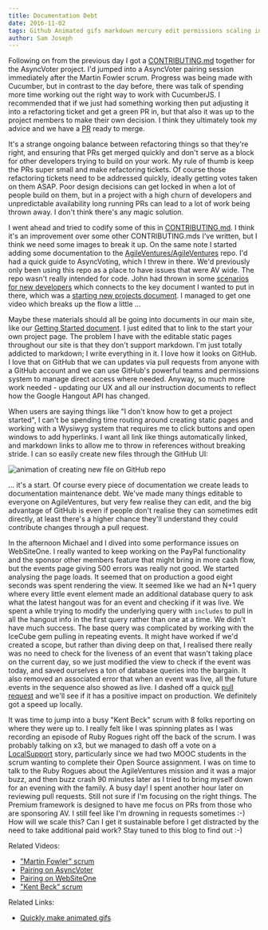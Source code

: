```yaml
---
title: Documentation Debt
date: 2016-11-02
tags: Github Animated gifs markdown mercury edit permissions scaling includes activerecord n+1
author: Sam Joseph
---
```


Following on from the previous day I got a [CONTRIBUTING.md](https://github.com/AgileVentures/AsyncVoter/blob/master/CONTRIBUTING.md) together for the AsyncVoter project.  I'd jumped into a AsyncVoter pairing session immediately after the Martin Fowler scrum.  Progress was being made with Cucumber, but in contrast to the day before, there was talk of spending more time working out the right way to work with CucumberJS.  I recommended that if we just had something working then put adjusting it into a refactoring ticket and get a green PR in, but that also it was up to the project members to make their own decision.  I think they ultimately took my advice and we have a [PR](https://github.com/AgileVentures/AsyncVoter/pull/40) ready to merge.

It's a strange ongoing balance between refactoring things so that they're right, and ensuring that PRs get merged quickly and don't serve as a block for other developers trying to build on your work.  My rule of thumb is keep the PRs super small and make refactoring tickets.  Of course those refactoring tickets need to be addressed quickly, ideally getting votes taken on them ASAP.  Poor design decisions can get locked in when a lot of people build on them, but in a project with a high churn of developers and unpredictable availability long running PRs can lead to a lot of work being thrown away.  I don't think there's any magic solution.

I went ahead and tried to codify some of this in [CONTRIBUTING.md](https://github.com/AgileVentures/AsyncVoter/blob/master/CONTRIBUTING.md).  I think it's an improvement over some other CONTRIBUTING.mds I've written, but I think we need some images to break it up.  On the same note I started adding some documentation to the [AgileVentures/AgileVentures](https://github.com/AgileVentures/AgileVentures) repo.  I'd had a quick guide to AsyncVoting, which I threw in there.  We'd previously only been using this repo as a place to have issues that were AV wide.  The repo wasn't really intended for code.  John had thrown in some [scenarios for new developers](https://github.com/AgileVentures/AgileVentures/blob/master/features/new_developer.feature) which connects to the key document I wanted to put in there, which was a [starting new projects document](https://github.com/AgileVentures/AgileVentures/blob/master/STARTING_A_NEW_PROJECT.md).  I managed to get one video which breaks up the flow a little ...

Maybe these materials should all be going into documents in our main site, like our [Getting Started document](http://www.agileventures.org/getting-started).  I just edited that to link to the start your own project page.  The problem I have with the editable static pages throughout our site is that they don't support markdown.  I'm just totally addicted to markdown; I write everything in it.  I love how it looks on GitHub.  I love that on GitHub that we can updates via pull requests from anyone with a GitHub account and we can use GitHub's powerful teams and permissions system to manage direct access where needed.  Anyway, so much more work needed - updating our UX and all our instruction documents to reflect how the Google Hangout API has changed.

When users are saying things like "I don't know how to get a project started", I can't be spending time routing around creating static pages and working with a Wysiwyg system that requires me to click buttons and open windows to add hyperlinks.  I want all link like things automatically linked, and markdown links to allow me to throw in references without breaking stride.  I can so easily create new files through the GitHub UI:

![animation of creating new file on GitHub repo](https://www.dropbox.com/s/uvyg4by7vmm2wtt/Screencast-2016.11.02-09.17.gif?dl=1)

... it's a start.  Of course every piece of documentation we create leads to documentation maintenance debt.  We've made many things editable to everyone on AgileVentures, but very few realise they can edit, and the big advantage of GitHub is even if people don't realise they can sometimes edit directly, at least there's a higher chance they'll understand they could contribute changes through a pull request.

In the afternoon Michael and I dived into some performance issues on WebSiteOne.  I really wanted to keep working on the PayPal functionality and the sponsor other members feature that might bring in more cash flow, but the events page giving 500 errors was really not good.  We started analysing the page loads.  It seemed that on production a good eight seconds was spent rendering the view.  It seemed like we had an N+1 query where every little event element made an additional database query to ask what the latest hangout was for an event and checking if it was live.  We spent a while trying to modify the underlying query with `includes` to pull in all the hangout info in the first query rather than one at a time.  We didn't have much success.  The base query was complicated by working with the IceCube gem pulling in repeating events.  It might have worked if we'd created a scope, but rather than diving deep on that, I realised there really was no need to check for the liveness of an event that wasn't taking place on the current day, so we just modified the view to check if the event was today, and saved ourselves a ton of database queries into the bargain.  It also removed an associated error that when an event was live, all the future events in the sequence also showed as live.  I dashed off a quick [pull request](https://github.com/AgileVentures/WebsiteOne/pull/1378) and we'll see if it has a positive impact on production.  We definitely got a speed up locally.

It was time to jump into a busy "Kent Beck" scrum with 8 folks reporting on where they were up to.  I really felt like I was spinning plates as I was recording an episode of Ruby Rogues right off the back of the scrum.  I was probably talking on x3, but we managed to dash off a vote on a [LocalSupport](https://www.pivotaltracker.com/story/show/122459341) story, particularly since we had two MOOC students in the scrum wanting to complete their Open Source assignment.  I was on time to talk to the Ruby Rogues about the AgileVentures mission and it was a major buzz, and then buzz crash 90 minutes later as I tried to bring myself down for an evening with the family.  A busy day!  I spent another hour later on reviewing pull requests.  Still not sure if I'm focusing on the right things.  The Premium framework is designed to have me focus on PRs from those who are sponsoring AV.  I still feel like I'm drowning in requests sometimes :-) How will we scale this?  Can I get it sustainable before I get distracted by the need to take additional paid work?  Stay tuned to this blog to find out :-)



Related Videos:

* ["Martin Fowler" scrum](https://www.youtube.com/watch?v=CpHdhYFok80)
* [Pairing on AsyncVoter](https://www.youtube.com/watch?v=RkgMoF8CmD8)
* [Pairing on WebSiteOne](https://www.youtube.com/watch?v=d3YA0nG3-BY)
* ["Kent Beck" scrum](https://www.youtube.com/watch?v=f5BReS4QDZE)

Related Links:

* [Quickly make animated gifs](https://gist.github.com/dergachev/4627207)